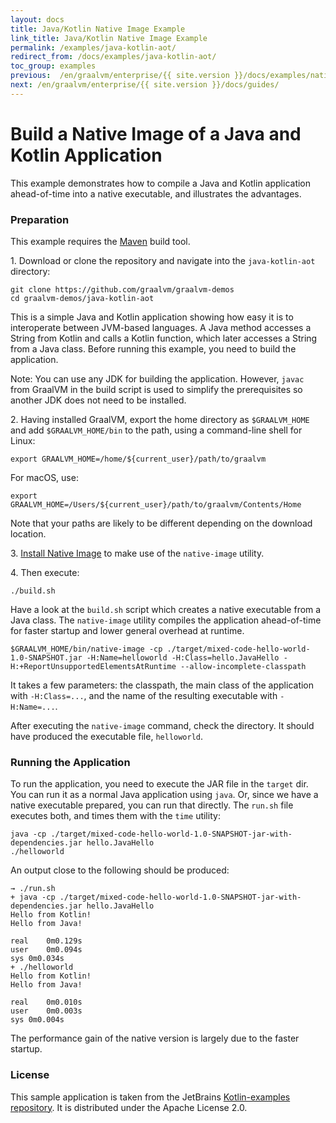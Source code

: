 ```yaml
---
layout: docs
title: Java/Kotlin Native Image Example
link_title: Java/Kotlin Native Image Example
permalink: /examples/java-kotlin-aot/
redirect_from: /docs/examples/java-kotlin-aot/
toc_group: examples
previous:  /en/graalvm/enterprise/{{ site.version }}/docs/examples/native-image-examples/
next: /en/graalvm/enterprise/{{ site.version }}/docs/guides/
---
```


# Build a Native Image of a Java and Kotlin Application

This example demonstrates how to compile a Java and Kotlin application
ahead-of-time into a native executable, and illustrates the advantages.

### Preparation

This example requires the [Maven](https://maven.apache.org/) build tool.

1&#46; Download or clone the repository and navigate into the `java-kotlin-aot` directory:
```shell
git clone https://github.com/graalvm/graalvm-demos
cd graalvm-demos/java-kotlin-aot
```
This is a simple Java and Kotlin application showing how easy it is to
interoperate between JVM-based languages. A Java method accesses a String from
Kotlin and calls a Kotlin function, which later accesses a String from a Java
class. Before running this example, you need to build the application.

Note: You can use any JDK for building the application. However, `javac` from GraalVM
in the build script is used to simplify the prerequisites so another JDK does not need to be installed.

2&#46; Having installed GraalVM, export the home directory as `$GRAALVM_HOME` and add `$GRAALVM_HOME/bin`
to the path, using a command-line shell for Linux:
```shell
export GRAALVM_HOME=/home/${current_user}/path/to/graalvm
```
For macOS, use:
```shell
export GRAALVM_HOME=/Users/${current_user}/path/to/graalvm/Contents/Home
```
Note that your paths are likely to be different depending on the download location.

3&#46; [Install Native Image](../reference-manual/native-image/README.md/#install-native-image) to make use of the `native-image` utility.

4&#46; Then execute:
```shell
./build.sh
```

Have a look at the `build.sh` script which creates a native executable from a Java class.
The `native-image` utility compiles the application ahead-of-time for faster startup and lower general overhead at runtime.
```shell
$GRAALVM_HOME/bin/native-image -cp ./target/mixed-code-hello-world-1.0-SNAPSHOT.jar -H:Name=helloworld -H:Class=hello.JavaHello -H:+ReportUnsupportedElementsAtRuntime --allow-incomplete-classpath
```

It takes a few parameters: the classpath, the main class of the application with
`-H:Class=...`, and the name of the resulting executable with `-H:Name=...`.

After executing the `native-image` command, check the directory. It should have
produced the executable file, `helloworld`.

### Running the Application

To run the application, you need to execute the JAR file in the `target` dir.
You can run it as a normal Java application using `java`.
Or, since we have a native executable prepared, you can run that directly.
The `run.sh` file executes both, and times them with the `time` utility:
```shell
java -cp ./target/mixed-code-hello-world-1.0-SNAPSHOT-jar-with-dependencies.jar hello.JavaHello
./helloworld

```

An output close to the following should be produced:
```shell
→ ./run.sh
+ java -cp ./target/mixed-code-hello-world-1.0-SNAPSHOT-jar-with-dependencies.jar hello.JavaHello
Hello from Kotlin!
Hello from Java!

real	0m0.129s
user	0m0.094s
sys	0m0.034s
+ ./helloworld
Hello from Kotlin!
Hello from Java!

real	0m0.010s
user	0m0.003s
sys	0m0.004s
```

The performance gain of the native version is largely due to the faster startup.

### License

This sample application is taken from the JetBrains [Kotlin-examples repository](https://github.com/JetBrains/kotlin-examples/tree/master/maven/mixed-code-hello-world).
It is distributed under the Apache License 2.0.

